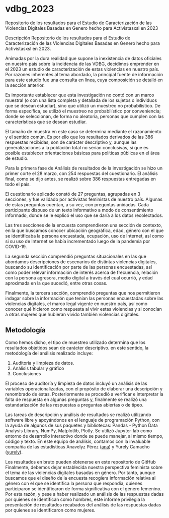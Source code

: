 # vdbg_2023
Repositorio de los resultados para el Estudio de Caracterización de las Violencias Digitales Basadas en Genero hecho para Activistasxsl en 2023

Descripción
Repositorio de los resultados para el Estudio de Caracterización de las Violencias Digitales Basadas en Genero hecho para Activistasxsl en 2023.

Animadas por la dura realidad que supone la inexistencia de datos oficiales en nuestro país sobre la incidencia de las VDBG, decidimos emprender en el 2023 un estudio de caracterización de estas violencias en nuestro país. Por razones inherentes al tema abordado, la principal fuente de información para este estudio fue una consulta en línea, cuya composición se detalló en la sección anterior.

Es importante establecer que esta investigación no contó con un marco muestral (o con una lista completa y detallada de los sujetos o individuos que se desean estudiar), sino que utilizó un muestreo no probabilístico. De forma específica, se utilizó el muestreo no probabilístico por conveniencia; donde se seleccionan, de forma no aleatoria, personas que cumplen con las características que se desean estudiar.

El tamaño de muestra en este caso se determina mediante el razonamiento y el sentido común. Es por ello que los resultados derivados de las 386 respuestas recibidas, son de carácter descriptivo y, aunque las generalizaciones a la población total no serían conclusivas, si que es posible establecer orientaciones básicas para políticas públicas en el área de estudio.

Para la primera fase de Análisis de resultados de la investigación se hizo un primer corte el 28 marzo, con 254 respuestas del cuestionario. El análisis final, como se dijo antes, se realizó sobre 386 respuestas entregadas en todo el país.

El cuestionario aplicado constó de 27 preguntas, agrupadas en 3 secciones, y fue validado por activistas feministas de nuestro país. Algunas de estas preguntas cuentan, a su vez, con preguntas anidadas. Cada participante dispuso de un texto informativo a modo de consentimiento informado, donde se le explicó el uso que se daría a los datos recolectados.

Las tres secciones de la encuesta comprendieron una sección de contexto, en la que buscamos conocer ubicación geográfica, edad, género con el que se identificaba la persona encuestada, ocupación, uso de Internet, así como si su uso de Internet se había incrementado luego de la pandemia por COVID-19. 

La segunda sección comprendió preguntas situacionales en las que abordamos descripciones de escenarios de distintas violencias digitales, buscando su identificación por parte de las personas encuestadas, así como poder relevar información de interés acerca de frecuencia, relación con la persona agresora, medio digital a través del cual ocurrió, y edad aproximada en la que sucedió, entre otras cosas.

Finalmente, la tercera sección, comprendió preguntas que nos permitieron indagar sobre la información que tenían las personas encuestadas sobre las violencias digitales, el marco legal vigente en nuestro país, así como conocer qué hicieron como respuesta al vivir estas violencias y si conocían a otras mujeres que hubieran vivido también violencias digitales.

## Metodología
Como hemos dicho, el tipo de muestreo utilizado determina que los resultados objetidos sean de carácter descriptivo. en este sentido, la metodología del análisis realizado incluye:

1. Auditoría y limpieza de datos.
2. Análisis tabular y gráfico
3. Conclusiones

El proceso de auditoría y limpieza de datos incluyó un análisis de las variables operacionalizadas, con el propósito de elaborar una descripción y renombrado de éstas. Posteriormente se procedió a verificar e interpretar la falta de respuesta en algunas preguntas y, finalmente se realizó una estandarización de las respuestas a preguntas abiertas o de tipeo.

Las tareas de descripción y análisis de resultados se realizó utilizando software libre y apoyándonos en el lenguaje de programación Python, con la ayuda de algunos de sus paquetes y bibliotecas: Pandas - Python Data Analysis Library, NumPy, Matplotlib, Plotly. Se utilizó Jupyter-lab como entorno de desarrollo interactivo donde se puede manejar, al mismo tiempo, código y texto. En este equipo de análisis, contamos con la invaluable compañía de las estadísticas Anavelyz Pérez ([ana](https://github.com/Anavelyz)) y Yurely Camacho ([yurely](https://github.com/YurelyCamacho)).

Los resultados en bruto pueden obtenerse en este repositorio de GitHub Finalmente, debemos dejar establecida nuestra perspectiva feminista sobre el tema de las violencias digitales basadas en género. Por tanto, aunque buscamos que el diseño de la encuesta recogiera información relativa al género con el que se identifica la persona que respondía, quienes participaron se identificaron de forma significativa con el género femenino. Por esta razón, y pese a haber realizado un análisis de las respuestas dadas por quienes se identifican como hombres, este informe privilegia la presentación de resultados recabados del análisis de las respuestas dadas por quienes se identificaron como mujeres.


